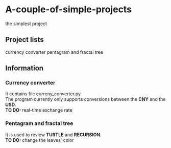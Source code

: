 # A-couple-of-simple-projects
the simplest project

## Project lists
currency converter
pentagram and fractal tree

## Information
### Currency converter
It contains file curreny_converter.py.
<br>The program currently only supports conversions between the __CNY__ and the __USD__.<br/>
__TO DO:__ real-time exchange rate

### Pentagram and fractal tree
It is used to review __TURTLE__ and __RECURSION__.\
__TO DO:__ change the leaves' color
